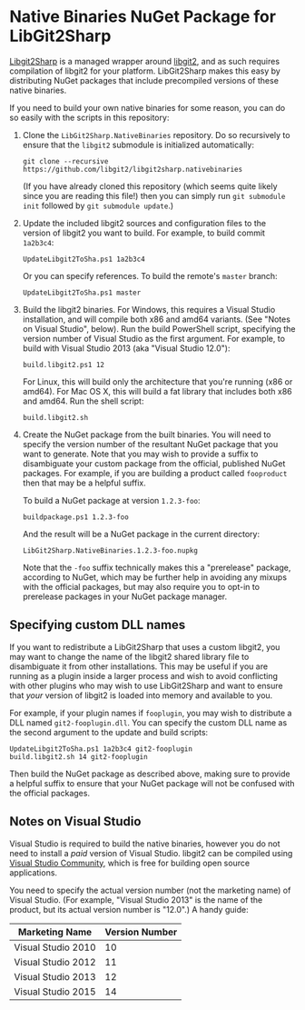 Native Binaries NuGet Package for LibGit2Sharp
==============================================

[Libgit2Sharp](https://github.com/libgit2/libgit2sharp) is a managed
wrapper around [libgit2](https://github.com/libgit2/libgit2), and as
such requires compilation of libgit2 for your platform.  LibGit2Sharp
makes this easy by distributing NuGet packages that include precompiled
versions of these native binaries.

If you need to build your own native binaries for some reason, you can
do so easily with the scripts in this repository:

1. Clone the `LibGit2Sharp.NativeBinaries` repository.  Do so recursively
   to ensure that the `libgit2` submodule is initialized automatically:

   `git clone --recursive https://github.com/libgit2/libgit2sharp.nativebinaries`

   (If you have already cloned this repository (which seems quite
   likely since you are reading this file!) then you can simply run
   `git submodule init` followed by `git submodule update`.)

2. Update the included libgit2 sources and configuration files to the
   version of libgit2 you want to build.  For example, to build
   commit `1a2b3c4`:

   `UpdateLibgit2ToSha.ps1 1a2b3c4`

   Or you can specify references.  To build the remote's `master` branch:

   `UpdateLibgit2ToSha.ps1 master`

3. Build the libgit2 binaries.  For Windows, this requires a Visual Studio
   installation, and will compile both x86 and amd64 variants.  (See
   "Notes on Visual Studio", below).  Run the build PowerShell script,
   specifying the version number of Visual Studio as the first argument.
   For example, to build with Visual Studio 2013 (aka "Visual Studio 12.0"):

   `build.libgit2.ps1 12`

   For Linux, this will build only the architecture that you're running
   (x86 or amd64).  For Mac OS X, this will build a fat library that
   includes both x86 and amd64.  Run the shell script:

   `build.libgit2.sh`

4. Create the NuGet package from the built binaries.  You will need to
   specify the version number of the resultant NuGet package that you
   want to generate.  Note that you may wish to provide a suffix to
   disambiguate your custom package from the official, published NuGet
   packages.  For example, if you are building a product called
   `fooproduct` then that may be a helpful suffix.

    To build a NuGet package at version `1.2.3-foo`:

   `buildpackage.ps1 1.2.3-foo`

   And the result will be a NuGet package in the current directory:

   `LibGit2Sharp.NativeBinaries.1.2.3-foo.nupkg`

   Note that the `-foo` suffix technically makes this a "prerelease"
   package, according to NuGet, which may be further help in avoiding
   any mixups with the official packages, but may also require you to
   opt-in to prerelease packages in your NuGet package manager.

Specifying custom DLL names
---------------------------
If you want to redistribute a LibGit2Sharp that uses a custom libgit2,
you may want to change the name of the libgit2 shared library file to
disambiguate it from other installations.  This may be useful if you
are running as a plugin inside a larger process and wish to avoid
conflicting with other plugins who may wish to use LibGit2Sharp and
want to ensure that *your* version of libgit2 is loaded into memory
and available to you.

For example, if your plugin names if `fooplugin`, you may wish to
distribute a DLL named `git2-fooplugin.dll`.  You can specify the
custom DLL name as the second argument to the update and build scripts:

    UpdateLibgit2ToSha.ps1 1a2b3c4 git2-fooplugin
    build.libgit2.sh 14 git2-fooplugin

Then build the NuGet package as described above, making sure to provide
a helpful suffix to ensure that your NuGet package will not be confused
with the official packages.

Notes on Visual Studio
----------------------
Visual Studio is required to build the native binaries, however you
do not need to install a *paid* version of Visual Studio.  libgit2
can be compiled using [Visual Studio Community](https://www.visualstudio.com/en-us/products/visual-studio-community-vs),
which is free for building open source applications.

You need to specify the actual version number (not the marketing name)
of Visual Studio.  (For example, "Visual Studio 2013" is the name of the
product, but its actual version number is "12.0".)  A handy guide:

| Marketing Name     | Version Number
|--------------------|---------------
| Visual Studio 2010 | 10
| Visual Studio 2012 | 11
| Visual Studio 2013 | 12
| Visual Studio 2015 | 14

